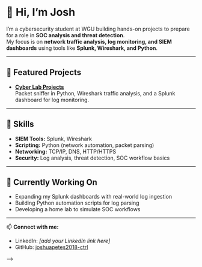 # 👋 Hi, I’m Josh

I’m a cybersecurity student at WGU building hands-on projects to prepare for a role in **SOC analysis and threat detection**.  
My focus is on **network traffic analysis, log monitoring, and SIEM dashboards** using tools like **Splunk, Wireshark, and Python**.

---

## 🔹 Featured Projects
- [**Cyber Lab Projects**](https://github.com/joshuapetes2018-ctrl/Cyber-Lab-Projects)  
  Packet sniffer in Python, Wireshark traffic analysis, and a Splunk dashboard for log monitoring.  

---

## 🔹 Skills
- **SIEM Tools:** Splunk, Wireshark  
- **Scripting:** Python (network automation, packet parsing)  
- **Networking:** TCP/IP, DNS, HTTP/HTTPS  
- **Security:** Log analysis, threat detection, SOC workflow basics  

---

## 🔹 Currently Working On
- Expanding my Splunk dashboards with real-world log ingestion  
- Building Python automation scripts for log parsing  
- Developing a home lab to simulate SOC workflows  

---

📫 **Connect with me:**  
- LinkedIn: *[add your LinkedIn link here]*  
- GitHub: [joshuapetes2018-ctrl](https://github.com/joshuapetes2018-ctrl)

-->
